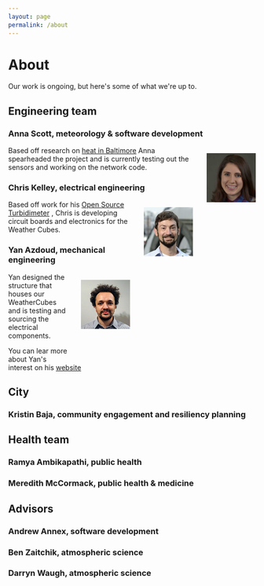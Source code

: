 ```yaml
---
layout: page
permalink: /about
---
```

# About

Our work is ongoing, but here's some of what we're up to.  

## Engineering team
### Anna Scott, meteorology & software development
<img src="images/AnnaScottprofessionalheadshot_small_small.jpg" width="100" style="float:right; margin: 1em 0 4em 2em;"
title="Anna"/>
Based off research on [heat in Baltimore](http://www.baltimoresustainability.org/urban-heat-island-sensors/) Anna spearheaded the project and is currently testing out the sensors
and working on the network code. 

### Chris Kelley, electrical engineering
<img src="images/chris2.jpg" width="100" style="float:right; margin: 1em 0 4em 2em;"
title="Chris"/>
Based off work for his [Open Source Turbidimeter](https://github.com/wash4all/open-turbidimeter-project)
, Chris is developing circuit boards and electronics for the Weather Cubes.

### Yan Azdoud, mechanical engineering
<img src="images/yan2.jpg" width="100" style="float:right; margin: 1em 0 4em 2em;"
title="Yan"/>
Yan designed the structure that houses our WeatherCubes and is testing and sourcing the electrical components.

You can lear more about Yan's interest on his [website](http://azdoud.github.io/) 

## City
### Kristin Baja, community engagement and resiliency planning

## Health team 
### Ramya Ambikapathi, public health
### Meredith McCormack, public health \& medicine

## Advisors
### Andrew Annex, software development
### Ben Zaitchik, atmospheric science
### Darryn Waugh, atmospheric science
